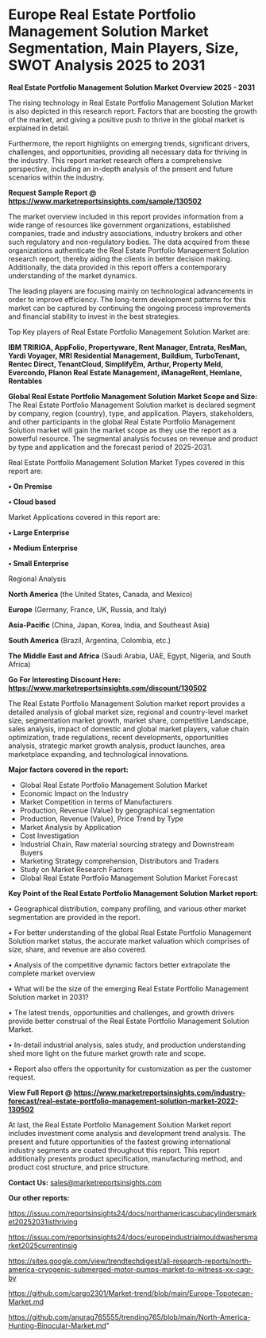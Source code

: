 # Europe Real Estate Portfolio Management Solution Market Segmentation, Main Players, Size, SWOT Analysis 2025 to 2031

<Strong> Real Estate Portfolio Management Solution Market Overview 2025 - 2031</strong>

The rising technology in Real Estate Portfolio Management Solution Market is also depicted in this research report. Factors that are boosting the growth of the market, and giving a positive push to thrive in the global market is explained in detail.

Furthermore, the report highlights on emerging trends, significant drivers, challenges, and opportunities, providing all necessary data for thriving in the industry. This report market research offers a comprehensive perspective, including an in-depth analysis of the present and future scenarios within the industry.

<strong>Request Sample Report @ <a href=https://www.marketreportsinsights.com/sample/130502>https://www.marketreportsinsights.com/sample/130502</a></strong>

The market overview included in this report provides information from a wide range of resources like government organizations, established companies, trade and industry associations, industry brokers and other such regulatory and non-regulatory bodies. The data acquired from these organizations authenticate the Real Estate Portfolio Management Solution research report, thereby aiding the clients in better decision making. Additionally, the data provided in this report offers a contemporary understanding of the market dynamics.

The leading players are focusing mainly on technological advancements in order to improve efficiency. The long-term development patterns for this market can be captured by continuing the ongoing process improvements and financial stability to invest in the best strategies.

Top Key players of Real Estate Portfolio Management Solution Market are:

<strong>IBM TRIRIGA, AppFolio, Propertyware, Rent Manager, Entrata, ResMan, Yardi Voyager, MRI Residential Management, Buildium, TurboTenant, Rentec Direct, TenantCloud, SimplifyEm, Arthur, Property Meld, Evercondo, Planon Real Estate Management, iManageRent, Hemlane, Rentables</strong>

<strong><b>Global Real Estate Portfolio Management Solution Market Scope and Size:</b></strong>
The Real Estate Portfolio Management Solution market is declared segment by company, region (country), type, and application. Players, stakeholders, and other participants in the global Real Estate Portfolio Management Solution market will gain the market scope as they use the report as a powerful resource. The segmental analysis focuses on revenue and product by type and application and the forecast period of 2025-2031.

Real Estate Portfolio Management Solution Market Types covered in this report are:

<strong>• On Premise

• Cloud based</strong>

Market Applications covered in this report are:

<strong>• Large Enterprise

• Medium Enterprise

• Small Enterprise</strong> 

Regional Analysis

<strong>North America</strong> (the United States, Canada, and Mexico)

<strong>Europe</strong> (Germany, France, UK, Russia, and Italy)

<strong>Asia-Pacific</strong> (China, Japan, Korea, India, and Southeast Asia)

<strong>South America</strong> (Brazil, Argentina, Colombia, etc.)

<strong>The Middle East and Africa</strong> (Saudi Arabia, UAE, Egypt, Nigeria, and South Africa)

<strong>Go For Interesting Discount Here: <a href=https://www.marketreportsinsights.com/discount/130502>https://www.marketreportsinsights.com/discount/130502</a></strong>

The Real Estate Portfolio Management Solution market report provides a detailed analysis of global market size, regional and country-level market size, segmentation market growth, market share, competitive Landscape, sales analysis, impact of domestic and global market players, value chain optimization, trade regulations, recent developments, opportunities analysis, strategic market growth analysis, product launches, area marketplace expanding, and technological innovations.

<strong><b>Major factors covered in the report:</b></strong>
<ul>
  <li>Global Real Estate Portfolio Management Solution Market </li>
  <li>Economic Impact on the Industry</li>
  <li>Market Competition in terms of Manufacturers</li>
  <li>Production, Revenue (Value) by geographical segmentation</li>
  <li>Production, Revenue (Value), Price Trend by Type</li>
  <li>Market Analysis by Application</li>
  <li>Cost Investigation</li>
  <li>Industrial Chain, Raw material sourcing strategy and Downstream Buyers</li>
  <li>Marketing Strategy comprehension, Distributors and Traders</li>
  <li>Study on Market Research Factors</li>
  <li>Global Real Estate Portfolio Management Solution Market Forecast</li>
</ul>

<strong><b>Key Point of the Real Estate Portfolio Management Solution Market report:</b></strong>

• Geographical distribution, company profiling, and various other market segmentation are provided in the report.

• For better understanding of the global Real Estate Portfolio Management Solution market status, the accurate market valuation which comprises of size, share, and revenue are also covered.

• Analysis of the competitive dynamic factors better extrapolate the complete market overview

• What will be the size of the emerging Real Estate Portfolio Management Solution market in 2031?

• The latest trends, opportunities and challenges, and growth drivers provide better construal of the Real Estate Portfolio Management Solution Market.

• In-detail industrial analysis, sales study, and production understanding shed more light on the future market growth rate and scope.

• Report also offers the opportunity for customization as per the customer request.

<strong><b>View Full Report @ <a href=https://www.marketreportsinsights.com/industry-forecast/real-estate-portfolio-management-solution-market-2022-130502>https://www.marketreportsinsights.com/industry-forecast/real-estate-portfolio-management-solution-market-2022-130502</a></b></strong>


At last, the Real Estate Portfolio Management Solution Market report includes investment come analysis and development trend analysis. The present and future opportunities of the fastest growing international industry segments are coated throughout this report. This report additionally presents product specification, manufacturing method, and product cost structure, and price structure.

<strong>Contact Us:</strong>
sales@marketreportsinsights.com

<strong>Our other reports:</strong>

<a href=https://issuu.com/reportsinsights24/docs/northamericascubacylindersmarket20252031isthriving>https://issuu.com/reportsinsights24/docs/northamericascubacylindersmarket20252031isthriving</a>

<a href=https://issuu.com/reportsinsights24/docs/europeindustrialmouldwashersmarket2025currentinsig>https://issuu.com/reportsinsights24/docs/europeindustrialmouldwashersmarket2025currentinsig</a>

<a href=https://sites.google.com/view/trendtechdigest/all-research-reports/north-america-cryogenic-submerged-motor-pumps-market-to-witness-xx-cagr-by>https://sites.google.com/view/trendtechdigest/all-research-reports/north-america-cryogenic-submerged-motor-pumps-market-to-witness-xx-cagr-by</a>

<a href=https://github.com/cargo2301/Market-trend/blob/main/Europe-Topotecan-Market.md>https://github.com/cargo2301/Market-trend/blob/main/Europe-Topotecan-Market.md</a>

<a href=https://github.com/anurag765555/trending765/blob/main/North-America-Hunting-Binocular-Market.md>https://github.com/anurag765555/trending765/blob/main/North-America-Hunting-Binocular-Market.md</a>"
